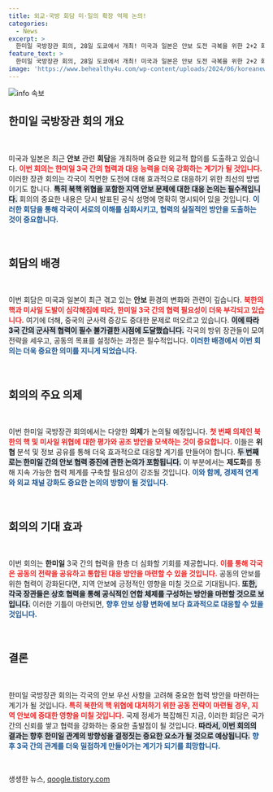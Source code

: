 ```yaml
---
title: 외교·국방 회담 미·일의 확장 억제 논의!
categories:
  - News
excerpt: >
  한미일 국방장관 회의, 28일 도쿄에서 개최! 미국과 일본은 안보 도전 극복을 위한 2+2 회담을 진행하며, 한미일 간의 협력 방안도 논의합니다. 이 역사적인 회의의 속사정을 놓치지 마세요!
feature_text: >
  한미일 국방장관 회의, 28일 도쿄에서 개최! 미국과 일본은 안보 도전 극복을 위한 2+2 회담을 진행하며, 한미일 간의 협력 방안도 논의합니다. 이 역사적인 회의의 속사정을 놓치지 마세요!
image: 'https://www.behealthy4u.com/wp-content/uploads/2024/06/koreanews.jpg'
---
```


<p><img src="https://www.behealthy4u.com/wp-content/uploads/2024/06/koreanews.jpg" alt="info 속보" /></p>

<h2 data-ke-size="size26">한미일 국방장관 회의 개요</h2>

<p data-ke-size="size16">&nbsp;</p>

<p>미국과 일본은 최근 <strong>안보</strong> 관련 <strong>회담</strong>을 개최하며 중요한 외교적 합의를 도출하고 있습니다. <b><span style="color: #ee2323;">이번 회의는 한미일 3국 간의 협력과 대응 능력을 더욱 강화하는 계기가 될 것입니다.</span></b> 이러한 장관 회의는 각국이 직면한 도전에 대해 효과적으로 대응하기 위한 최선의 방법이기도 합니다. <b><span style="background-color: #21538527;">특히 북핵 위협을 포함한 지역 안보 문제에 대한 대응 논의는 필수적입니다.</span></b> 회의의 중요한 내용은 당시 발표된 공식 성명에 명확히 명시되어 있을 것입니다. <b><span style="color: #1a5490;">이러한 회담을 통해 각국이 서로의 이해를 심화시키고, 협력의 실질적인 방안을 도출하는 것이 중요합니다.</span></b></p>

<p data-ke-size="size16">&nbsp;</p>

<h2 data-ke-size="size26">회담의 배경</h2>

<p data-ke-size="size16">&nbsp;</p>

<p>이번 회담은 미국과 일본이 최근 겪고 있는 <strong>안보</strong> 환경의 변화와 관련이 깊습니다. <b><span style="color: #ee2323;">북한의 핵과 미사일 도발이 심각해짐에 따라, 한미일 3국 간의 협력 필요성이 더욱 부각되고 있습니다.</span></b> 여기에 더해, 중국의 군사력 증강도 중대한 문제로 떠오르고 있습니다. <b><span style="background-color: #21538527;">이에 따라 3국 간의 군사적 협력이 필수 불가결한 시점에 도달했습니다.</span></b> 각국의 방위 장관들이 모여 전략을 세우고, 공동의 목표를 설정하는 과정은 필수적입니다. <b><span style="color: #1a5490;">이러한 배경에서 이번 회의는 더욱 중요한 의미를 지니게 되었습니다.</span></b></p>

<p data-ke-size="size16">&nbsp;</p>

<h2 data-ke-size="size26">회의의 주요 의제</h2>

<p data-ke-size="size16">&nbsp;</p>

<p>이번 한미일 국방장관 회의에서는 다양한 <strong>의제</strong>가 논의될 예정입니다. <b><span style="color: #ee2323;">첫 번째 의제인 북한의 핵 및 미사일 위협에 대한 평가와 공조 방안을 모색하는 것이 중요합니다.</span></b> 이들은 <strong>위협</strong> 분석 및 정보 공유를 통해 더욱 효과적으로 대응할 계기를 만들어야 합니다. <b><span style="background-color: #21538527;">두 번째로는 한미일 간의 안보 협력 증진에 관한 논의가 포함됩니다.</span></b> 이 부분에서는 <strong>제도화</strong>를 통해 지속 가능한 협력 체계를 구축할 필요성이 강조될 것입니다. <b><span style="color: #1a5490;">이와 함께, 경제적 연계와 외교 채널 강화도 중요한 논의의 방향이 될 것입니다.</span></b></p>

<p data-ke-size="size16">&nbsp;</p>

<h2 data-ke-size="size26">회의의 기대 효과</h2>

<p data-ke-size="size16">&nbsp;</p>

<p>이번 회의는 <b>한미일</b> 3국 간의 협력을 한층 더 심화할 기회를 제공합니다. <b><span style="color: #ee2323;">이를 통해 각국은 공동의 전략을 공유하고 통합된 대응 방안을 마련할 수 있을 것입니다.</span></b> 공동의 안보를 위한 협력이 강화된다면, 지역 안보에 긍정적인 영향을 미칠 것으로 기대됩니다. <b><span style="background-color: #21538527;">또한, 각국 장관들은 상호 협력을 통해 공식적인 연합 체제를 구성하는 방안을 마련할 것으로 보입니다.</span></b> 이러한 기틀이 마련되면, <b><span style="color: #1a5490;">향후 안보 상황 변화에 보다 효과적으로 대응할 수 있을 것입니다.</span></b></p>

<p data-ke-size="size16">&nbsp;</p>

<h2 data-ke-size="size26">결론</h2>

<p data-ke-size="size16">&nbsp;</p>

<p>한미일 국방장관 회의는 각국의 안보 우선 사항을 고려해 중요한 협력 방안을 마련하는 계기가 될 것입니다. <b><span style="color: #ee2323;">특히 북한의 핵 위협에 대처하기 위한 공동 전략이 마련될 경우, 지역 안보에 중대한 영향을 미칠 것입니다.</span></b> 국제 정세가 복잡해진 지금, 이러한 회담은 국가 간의 신뢰를 쌓고 협력을 강화하는 중요한 출발점이 될 것입니다. <b><span style="background-color: #21538527;">따라서, 이번 회의의 결과는 향후 한미일 관계의 방향성을 결정짓는 중요한 요소가 될 것으로 예상됩니다.</span></b> <b><span style="color: #1a5490;">향후 3국 간의 관계를 더욱 밀접하게 만들어가는 계기가 되기를 희망합니다.</span></b></p>

<p data-ke-size="size16">&nbsp;</p>
생생한 뉴스, <a href="https://qoogle.tistory.com" rel="dofollow">qoogle.tistory.com</a>


